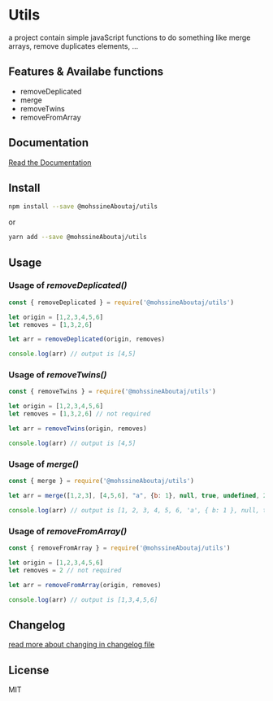 # Utils

a project contain simple javaScript functions to do something like merge arrays, remove duplicates elements, ...

## Features & Availabe functions
+ removeDeplicated
+ merge
+ removeTwins
+ removeFromArray

## Documentation
[Read the Documentation](https://mohssineaboutaj.github.io/utils/)

## Install
```sh
npm install --save @mohssineAboutaj/utils
```
or
```sh
yarn add --save @mohssineAboutaj/utils
```

## Usage
### Usage of *removeDeplicated()*
```js
const { removeDeplicated } = require('@mohssineAboutaj/utils')

let origin = [1,2,3,4,5,6]
let removes = [1,3,2,6]

let arr = removeDeplicated(origin, removes)

console.log(arr) // output is [4,5]
```
### Usage of *removeTwins()*
```js
const { removeTwins } = require('@mohssineAboutaj/utils')

let origin = [1,2,3,4,5,6]
let removes = [1,3,2,6] // not required

let arr = removeTwins(origin, removes)

console.log(arr) // output is [4,5]
```
### Usage of *merge()*
```js
const { merge } = require('@mohssineAboutaj/utils')

let arr = merge([1,2,3], [4,5,6], "a", {b: 1}, null, true, undefined, 20)

console.log(arr) // output is [1, 2, 3, 4, 5, 6, 'a', { b: 1 }, null, true, undefined, 20]
```
### Usage of *removeFromArray()*
```js
const { removeFromArray } = require('@mohssineAboutaj/utils')

let origin = [1,2,3,4,5,6]
let removes = 2 // not required

let arr = removeFromArray(origin, removes)

console.log(arr) // output is [1,3,4,5,6]
```


## Changelog
[read more about changing in changelog file](./CHANGELOG.md)

## License
MIT
